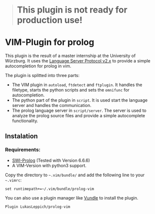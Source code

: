 > # This plugin is not ready for production use!



# VIM-Plugin for prolog

This plugin is the result of a master internship at the University of Würzburg.
It uses the [Language Server Protocol v2.x](https://github.com/Microsoft/language-server-protocol/blob/master/versions/protocol-2-x.md) to provide a simple autocompletion for prolog in vim.

The plugin is splitted into three parts:

* The VIM plugin in `autoload`, `ftdetect` and `ftplugin`. It handles the filetype, starts the python scripts and sets the `omnifunc` for autocompletion. 
* The python part of the plugin in `script`. It is used start the language server and handles the communication.
* The prolog language server in `script/server`. The server is used to analyze the prolog source files and provide a simple autocomplete functionality.



## Instalation
### Requirements:
* [SWI-Prolog](http://www.swi-prolog.org/) (Tested with Version 6.6.6)
* A VIM-Version with python3 support. 

Copy the directory to `~.vim/bundle/` and add the following line to your `~.vimrc`:
```
set runtimepath+=~/.vim/bundle/prolog-vim
```
You can also use a plugin manager like [Vundle](https://github.com/VundleVim/Vundle.vim) to install the plugin.

```
Plugin LukasLeppich/prolog-vim
```